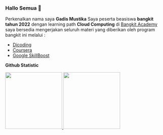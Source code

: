 ### Hallo Semua 👋
Perkenalkan nama saya  **Gadis Mustika**
Saya peserta beasiswa **bangkit tahun 2022** dengan learning path **Cloud Computing** di [Bangkit Academy](https://grow.google/intl/id_id/bangkit/)
saya bersedia mengerjakan seluruh materi yang diberikan oleh program bangkit ini melalui : 
- [Dicoding](dicoding.com)
- [Coursera](Coursera.org)
- [Google SkillBoost](https://www.cloudskillsboost.google/?locale=id)

**Github Statistic**
<p align="left">
<a href="https://github.com/GadiseMustika">
  <img height="180em" src="https://github-readme-stats-eight-theta.vercel.app/api?username=GadiseMustika&show_icons=true&theme=algolia&include_all_commits=true&count_private=true"/>
  <img height="180em" src="https://github-readme-stats-eight-theta.vercel.app/api/top-langs/?username=GadiseMustika&layout=compact&langs_count=8&theme=algolia"/>
</a>
</p>
